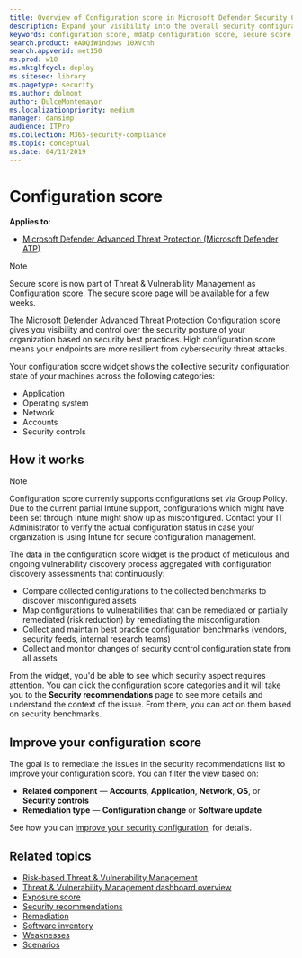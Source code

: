 ```yaml
---
title: Overview of Configuration score in Microsoft Defender Security Center
description: Expand your visibility into the overall security configuration posture of your organization
keywords: configuration score, mdatp configuration score, secure score, security controls, improvement opportunities, security configuration score over time, security posture, baseline
search.product: eADQiWindows 10XVcnh
search.appverid: met150
ms.prod: w10
ms.mktglfcycl: deploy
ms.sitesec: library
ms.pagetype: security
ms.author: dolmont
author: DulceMontemayor
ms.localizationpriority: medium
manager: dansimp
audience: ITPro
ms.collection: M365-security-compliance 
ms.topic: conceptual
ms.date: 04/11/2019
---
```

# Configuration score
**Applies to:**
- [Microsoft Defender Advanced Threat Protection (Microsoft Defender ATP)](https://go.microsoft.com/fwlink/p/?linkid=2069559)

>[!NOTE]
>  Secure score is now part of Threat & Vulnerability Management as Configuration score. The secure score page will be available for a few weeks. 

The Microsoft Defender Advanced Threat Protection Configuration score gives you visibility and control over the security posture of your organization based on security best practices. High configuration score means your endpoints are more resilient from cybersecurity threat attacks.

Your configuration score widget shows the collective security configuration state of your machines across the following categories:
- Application
- Operating system
- Network
- Accounts
- Security controls

## How it works
>[!NOTE]
>  Configuration score currently supports configurations set via Group Policy. Due to the current partial Intune support, configurations which might have been set through Intune might show up as misconfigured. Contact your IT Administrator to verify the actual configuration status in case your organization is using Intune for secure configuration management.

The data in the configuration score widget is the product of meticulous and ongoing vulnerability discovery process aggregated with configuration discovery assessments that continuously:
- Compare collected configurations to the collected benchmarks to discover misconfigured assets
- Map configurations to vulnerabilities that can be remediated or partially remediated (risk reduction) by remediating the misconfiguration
- Collect and maintain best practice configuration benchmarks (vendors, security feeds, internal research teams)
- Collect and monitor changes of security control configuration state from all assets

From the widget, you'd be able to see which security aspect requires attention. You can click the configuration score categories and it will take you to the **Security recommendations** page to see more details and understand the context of the issue. From there, you can act on them based on security benchmarks. 

## Improve your configuration score
The goal is to remediate the issues in the security recommendations list to improve your configuration score. You can filter the view based on:
- **Related component** — **Accounts**, **Application**, **Network**, **OS**, or **Security controls** 
- **Remediation type** — **Configuration change** or **Software update**

See how you can [improve your security configuration](https://docs.microsoft.com/windows/security/threat-protection/microsoft-defender-atp/threat-and-vuln-mgt-scenarios#improve-your-security-configuration), for details.

## Related topics
- [Risk-based Threat & Vulnerability Management](next-gen-threat-and-vuln-mgt.md) 
- [Threat & Vulnerability Management dashboard overview](tvm-dashboard-insights.md)
- [Exposure score](tvm-exposure-score.md)
- [Security recommendations](tvm-security-recommendation.md)
- [Remediation](tvm-remediation.md)
- [Software inventory](tvm-software-inventory.md)
- [Weaknesses](tvm-weaknesses.md)
- [Scenarios](threat-and-vuln-mgt-scenarios.md)
